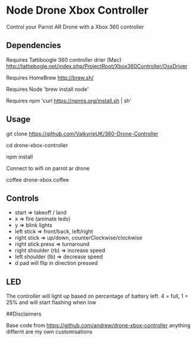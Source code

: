 # Node Drone Xbox Controller

Control your Parrot AR Drone with a Xbox 360 controller

## Dependencies

Requires Tattiboogle 360 controller drier (Mac) http://tattiebogle.net/index.php/ProjectRoot/Xbox360Controller/OsxDriver 

Requires HomeBrew http://brew.sh/

Requires Node 'brew install node'

Requires npm 'curl https://npmjs.org/install.sh | sh'

## Usage

git clone https://github.com/ValkyrieUK/360-Drone-Controller

cd drone-xbox-controller

npm install

Connect to wifi on parrot ar drone

coffee drone-xbox.coffee

## Controls

* start => takeoff / land
* x => fire (animate leds)
* y => blink lights
* left stick => front/back, left/right
* right stick => up/down, counterClockwise/clockwise
* right stick press => turnaround
* right shoulder (rb) => increase speed
* left shoulder (lb) => decrease speed
* d pad will flip in direction pressed

## LED
The controller will light up based on percentage of battery left. 4 = full, 1 = 25% and will start flashing when low

##Disclaimers

Base code from https://github.com/andrew/drone-xbox-controller anything differnt are my own customisations
